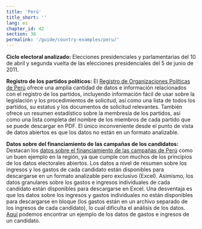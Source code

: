 ```yaml
---
title: 'Perú'
title_short: ''
lang: es
chapter_id: 42
section: 36
permalink: '/guide/country-examples/peru/'
---
```


**Ciclo electoral analizado:** Elecciones presidenciales y parlamentarias del 10 de abril y segunda vuelta de las elecciones presidenciales del 5 de junio de 2011.

**Registro de los partidos políticos:** El [Registro de Organizaciones Políticas de Perú](http://190.81.186.197/srop_publico/6Consulta/con_PadronAfil.aspx) ofrece una amplia cantidad de datos e información relacionados con el registro de los partidos, incluyendo información fácil de usar sobre la legislación y los procedimientos de solicitud, así como una lista de todos los partidos, su estatus y los documentos de solicitud relevantes. También ofrece un resumen estadístico sobre la membresía de los partidos, así como una lista completa del nombre de los miembros de cada partido que se puede descargar en PDF. El único inconveniente desde el punto de vista de datos abiertos es que los datos no están en un formato analizable.

**Datos sobre del financiamiento de las campañas de los candidatos:** Destacan los [datos sobre el financiamiento de las campañas de Perú](http://www.web.onpe.gob.pe/modFondosPartidarios/gsfp2011/candidato_menu.php) como un buen ejemplo en la región, ya que cumple con muchos de los principios de los datos electorales abiertos. Los datos a nivel de resumen sobre los ingresos y los gastos de cada candidato están disponibles para descargarse en un formato analizable pero exclusivo (Excel). Asimismo, los datos granulares sobre los gastos e ingresos individuales de cada candidato están disponibles para descargarse en Excel. Una desventaja es que los datos sobre los ingresos y gastos individuales no están disponibles para descargarse en bloque (los gastos están en un archivo separado de los ingresos de cada candidato), lo cual dificulta el análisis de los datos. [Aquí](http://www.web.onpe.gob.pe/modFondosPartidarios/gsfp2011/candidato_detalle.php?t=p&a=ALIANZA%20POR%20EL%20GRAN%20CAMBIO&d=AREQUIPA) podemos encontrar un ejemplo de los datos de gastos e ingresos de un candidato.
